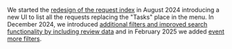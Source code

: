 We started the [redesign of the request index](/2024/08/06/introduction-request-index) in August 2024 introducing a new UI to list all the requests replacing the "Tasks" place in the menu.
In December 2024, we introduced [additional filters and improved search functionality by including review data](/2024/12/23/request-index) and in February 2025 we added [event more filters](/2025/02/07/request-index).
